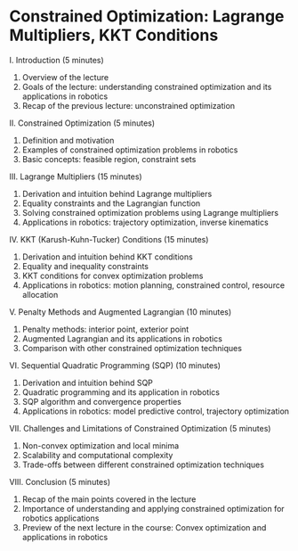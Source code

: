 # Constrained Optimization: Lagrange Multipliers, KKT Conditions

I. Introduction (5 minutes)

1. Overview of the lecture
1. Goals of the lecture: understanding constrained optimization and its applications in robotics
1. Recap of the previous lecture: unconstrained optimization

II. Constrained Optimization (5 minutes)

1. Definition and motivation
1. Examples of constrained optimization problems in robotics
1. Basic concepts: feasible region, constraint sets

III. Lagrange Multipliers (15 minutes)

1. Derivation and intuition behind Lagrange multipliers
1. Equality constraints and the Lagrangian function
1. Solving constrained optimization problems using Lagrange multipliers
1. Applications in robotics: trajectory optimization, inverse kinematics

IV. KKT (Karush-Kuhn-Tucker) Conditions (15 minutes)

1. Derivation and intuition behind KKT conditions
1. Equality and inequality constraints
1. KKT conditions for convex optimization problems
1. Applications in robotics: motion planning, constrained control, resource allocation

V. Penalty Methods and Augmented Lagrangian (10 minutes)

1. Penalty methods: interior point, exterior point
1. Augmented Lagrangian and its applications in robotics
1. Comparison with other constrained optimization techniques

VI. Sequential Quadratic Programming (SQP) (10 minutes)

1. Derivation and intuition behind SQP
1. Quadratic programming and its application in robotics
1. SQP algorithm and convergence properties
1. Applications in robotics: model predictive control, trajectory optimization

VII. Challenges and Limitations of Constrained Optimization (5 minutes)

1. Non-convex optimization and local minima
1. Scalability and computational complexity
1. Trade-offs between different constrained optimization techniques

VIII. Conclusion (5 minutes)

1. Recap of the main points covered in the lecture
1. Importance of understanding and applying constrained optimization for robotics applications
1. Preview of the next lecture in the course: Convex optimization and applications in robotics
